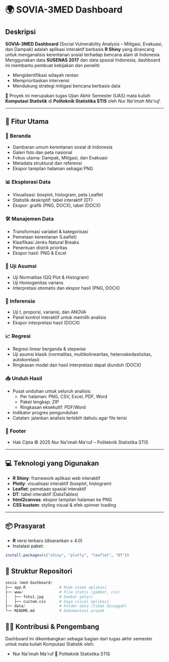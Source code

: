 # 🌍 SOVIA-3MED Dashboard

## Deskripsi
**SOVIA-3MED Dashboard** (Social Vulnerability Analysis – Mitigasi, Evakuasi, dan Dampak) adalah aplikasi interaktif berbasis **R Shiny** yang dirancang untuk menganalisis kerentanan sosial terhadap bencana alam di Indonesia. Menggunakan data **SUSENAS 2017** dan data spasial Indonesia, dashboard ini membantu pembuat kebijakan dan peneliti:

- Mengidentifikasi wilayah rentan
- Memprioritaskan intervensi
- Mendukung strategi mitigasi bencana berbasis data

📌 Proyek ini merupakan tugas Ujian Akhir Semester (UAS) mata kuliah **Komputasi Statistik** di **Politeknik Statistika STIS** oleh *Nur Na'imah Ma'ruf*.

---

## 🎯 Fitur Utama

### 📌 Beranda
- Gambaran umum kerentanan sosial di Indonesia
- Galeri foto dan peta nasional
- Fokus utama: Dampak, Mitigasi, dan Evakuasi
- Metadata struktural dan referensi
- Ekspor tampilan halaman sebagai PNG

### 📊 Eksplorasi Data
- Visualisasi: boxplot, histogram, peta Leaflet
- Statistik deskriptif: tabel interaktif (DT)
- Ekspor: grafik (PNG, DOCX), tabel (DOCX)

### 🛠️ Manajemen Data
- Transformasi variabel & kategorisasi
- Pemetaan kerentanan (Leaflet)
- Klasifikasi Jenks Natural Breaks
- Penentuan distrik prioritas
- Ekspor hasil: PNG & Excel

### 🧪 Uji Asumsi
- Uji Normalitas (QQ Plot & Histogram)
- Uji Homogenitas varians
- Interpretasi otomatis dan ekspor hasil (PNG, DOCX)

### 📐 Inferensia
- Uji t, proporsi, variansi, dan ANOVA
- Panel kontrol interaktif untuk memilih analisis
- Ekspor interpretasi hasil (DOCX)

### 📈 Regresi
- Regresi linear berganda & stepwise
- Uji asumsi klasik (normalitas, multikolinearitas, heteroskedastisitas, autokorelasi)
- Ringkasan model dan hasil interpretasi dapat diunduh (DOCX)

### 📥 Unduh Hasil
- Pusat unduhan untuk seluruh analisis:
  - Per halaman: PNG, CSV, Excel, PDF, Word
  - Paket lengkap: ZIP
  - Ringkasan eksekutif: PDF/Word
- Indikator progres pengunduhan
- Catatan: jalankan analisis terlebih dahulu agar file terisi

### 🧾 Footer
- Hak Cipta © 2025 Nur Na'imah Ma'ruf – Politeknik Statistika STIS

---

## 💻 Teknologi yang Digunakan

- **R Shiny**: framework aplikasi web interaktif
- **Plotly**: visualisasi interaktif (boxplot, histogram)
- **Leaflet**: pemetaan spasial interaktif
- **DT**: tabel interaktif (DataTables)
- **html2canvas**: ekspor tampilan halaman ke PNG
- **CSS kustom**: styling visual & efek spinner loading

---

## 📦 Prasyarat

- **R** versi terbaru (disarankan ≥ 4.0)
- Instalasi paket:
```r
install.packages(c("shiny", "plotly", "leaflet", "DT"))
```

## 📁 Struktur Repositori
```r
sovia-3med-dashboard/
├── app.R               # Kode utama aplikasi
├── www/                # File statis (gambar, css)
│   ├── foto1.jpg       # Gambar galeri
│   ├── custom.css      # Gaya visual aplikasi
├── data/               # Folder data (tidak diunggah)
└── README.md           # Dokumentasi proyek
```

## 🙋‍♀️ Kontribusi & Pengembang
Dashboard ini dikembangkan sebagai bagian dari tugas akhir semester untuk mata kuliah Komputasi Statistik oleh:
- Nur Na'imah Ma'ruf
📍 Politeknik Statistika STIS
